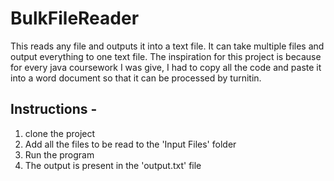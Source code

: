 # BulkFileReader

This reads any file and outputs it into a text file. It can take multiple files and output everything to one text file.
The inspiration for this project is because for every java coursework I was give, I had to copy all the code and paste it into a word document so that it can be processed by turnitin. 

## Instructions -
  1. clone the project
  2. Add all the files to be read to the 'Input Files' folder
  3. Run the program
  4. The output is present in the 'output.txt' file
